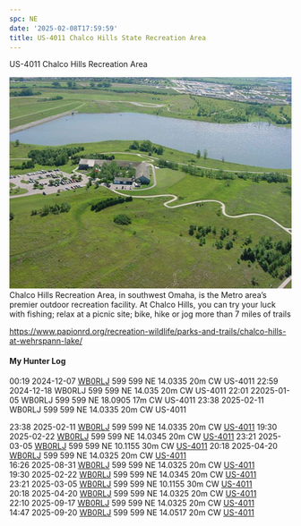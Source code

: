 ```yaml
---
spc: NE
date: '2025-02-08T17:59:59'
title: US-4011 Chalco Hills State Recreation Area
---
```


US-4011 Chalco Hills Recreation Area

![pasted_image.png](/static/pasted_image_0108.png)
Chalco Hills Recreation Area, in southwest Omaha, is the Metro area’s premier outdoor recreation facility. At Chalco Hills, you can try your luck with fishing; relax at a picnic site; bike, hike or jog more than 7 miles of trails

https://www.papionrd.org/recreation-wildlife/parks-and-trails/chalco-hills-at-wehrspann-lake/

#### My Hunter Log
00:19     2024-12-07    [WB0RLJ](https://qrz.com/db/wb0rlj)    599    599    NE    14.0335    20m    CW    US-4011
22:59    2024-12-18    WB0RLJ    599    599    NE    14.035        20m    CW    US-4011
22:01    22025-01-05    WB0RLJ    599    599    NE    18.0905    17m    CW    US-4011
23:38    2025-02-11    WB0RLJ    599    599    NE    14.0335    20m    CW    US-4011

23:38    2025-02-11    [WB0RLJ](https://qrz.com/db/WB0RLJ)    599    599    NE    14.0335    20m    CW    [US-4011](https://pota.app/#/park/US-4011)
19:30    2025-02-22    [WB0RLJ](https://qrz.com/db/WB0RLJ)    599    599    NE    14.0345    20m    CW    [US-4011](https://pota.app/#/park/US-4011)
23:21    2025-03-05    [WB0RLJ](https://qrz.com/db/WB0RLJ)    599    599    NE    10.1155    30m    CW    [US-4011](https://pota.app/#/park/US-4011)
20:18    2025-04-20    [WB0RLJ](https://qrz.com/db/WB0RLJ)    599    599    NE    14.0325    20m    CW    [US-4011](https://pota.app/#/park/US-4011)
<BR>16:26	2025-08-31	[WB0RLJ](https://qrz.com/db/WB0RLJ)	599	599	NE	14.0325	20m	CW	[US-4011](https://pota.app/#/park/US-4011)
<BR>19:30	2025-02-22	[WB0RLJ](https://qrz.com/db/WB0RLJ)	599	599	NE	14.0345	20m	CW	[US-4011](https://pota.app/#/park/US-4011)
<BR>23:21	2025-03-05	[WB0RLJ](https://qrz.com/db/WB0RLJ)	599	599	NE	10.1155	30m	CW	[US-4011](https://pota.app/#/park/US-4011)
<BR>20:18	2025-04-20	[WB0RLJ](https://qrz.com/db/WB0RLJ)	599	599	NE	14.0325	20m	CW	[US-4011](https://pota.app/#/park/US-4011)
<BR>22:10	2025-09-17	[WB0RLJ](https://qrz.com/db/WB0RLJ)	599	599	NE	14.0325	20m	CW	[US-4011](https://pota.app/#/park/US-4011)
<BR>14:47	2025-09-20	[WB0RLJ](https://qrz.com/db/WB0RLJ)	599	599	NE	14.0517	20m	CW	[US-4011](https://pota.app/#/park/US-4011)